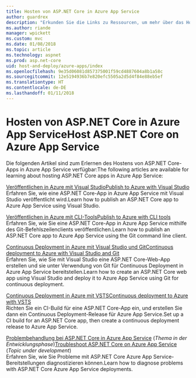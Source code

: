 ```yaml
---
title: Hosten von ASP.NET Core in Azure App Service
author: guardrex
description: "Erkunden Sie die Links zu Ressourcen, um mehr über das Hosten von ASP.NET Core-Apps in Azure App Service zu erfahren."
ms.author: riande
manager: wpickett
ms.custom: mvc
ms.date: 01/08/2018
ms.topic: article
ms.technology: aspnet
ms.prod: asp.net-core
uid: host-and-deploy/azure-apps/index
ms.openlocfilehash: 9e35d06081d857375001f59cd4887604a8b1a58c
ms.sourcegitcommit: 12e5194936b7e820efc5505a2d5d4f84e88eb5ef
ms.translationtype: HT
ms.contentlocale: de-DE
ms.lasthandoff: 01/11/2018
---
```

# <a name="host-aspnet-core-on-azure-app-service"></a><span data-ttu-id="45d48-103">Hosten von ASP.NET Core in Azure App Service</span><span class="sxs-lookup"><span data-stu-id="45d48-103">Host ASP.NET Core on Azure App Service</span></span>

<span data-ttu-id="45d48-104">Die folgenden Artikel sind zum Erlernen des Hostens von ASP.NET Core-Apps in Azure App Service verfügbar:</span><span class="sxs-lookup"><span data-stu-id="45d48-104">The following articles are available for learning about hosting ASP.NET Core apps in Azure App Service:</span></span>

[<span data-ttu-id="45d48-105">Veröffentlichen in Azure mit Visual Studio</span><span class="sxs-lookup"><span data-stu-id="45d48-105">Publish to Azure with Visual Studio</span></span>](xref:tutorials/publish-to-azure-webapp-using-vs)  
<span data-ttu-id="45d48-106">Erfahren Sie, wie eine ASP.NET Core-App in Azure App Service mit Visual Studio veröffentlicht wird.</span><span class="sxs-lookup"><span data-stu-id="45d48-106">Learn how to publish an ASP.NET Core app to Azure App Service using Visual Studio.</span></span>

[<span data-ttu-id="45d48-107">Veröffentlichen in Azure mit CLI-Tools</span><span class="sxs-lookup"><span data-stu-id="45d48-107">Publish to Azure with CLI tools</span></span>](xref:tutorials/publish-to-azure-webapp-using-cli)  
<span data-ttu-id="45d48-108">Erfahren Sie, wie Sie eine ASP.NET Core-App in Azure App Service mithilfe des Git-Befehlszeilenclients veröffentlichen.</span><span class="sxs-lookup"><span data-stu-id="45d48-108">Learn how to publish an ASP.NET Core app to Azure App Service using the Git command line client.</span></span>

[<span data-ttu-id="45d48-109">Continuous Deployment in Azure mit Visual Studio und Git</span><span class="sxs-lookup"><span data-stu-id="45d48-109">Continuous deployment to Azure with Visual Studio and Git</span></span>](xref:host-and-deploy/azure-apps/azure-continuous-deployment)  
<span data-ttu-id="45d48-110">Erfahren Sie, wie Sie mit Visual Studio eine ASP.NET Core-Web-App erstellen und sie unter Verwendung von Git für Continuous Deployment in Azure App Service bereitstellen.</span><span class="sxs-lookup"><span data-stu-id="45d48-110">Learn how to create an ASP.NET Core web app using Visual Studio and deploy it to Azure App Service using Git for continuous deployment.</span></span>

[<span data-ttu-id="45d48-111">Continuous Deployment in Azure mit VSTS</span><span class="sxs-lookup"><span data-stu-id="45d48-111">Continuous deployment to Azure with VSTS</span></span>](https://www.visualstudio.com/docs/build/aspnet/core/quick-to-azure)  
<span data-ttu-id="45d48-112">Richten Sie ein CI-Build für eine ASP.NET Core-App ein, und erstellen Sie dann ein Continuous Deployment-Release für Azure App Service.</span><span class="sxs-lookup"><span data-stu-id="45d48-112">Set up a CI build for an ASP.NET Core app, then create a continuous deployment release to Azure App Service.</span></span>

<span data-ttu-id="45d48-113">[Problembehandlung bei ASP.NET Core in Azure App Service](xref:host-and-deploy/azure-apps/troubleshoot) (*Thema in der Entwicklungsphase*)</span><span class="sxs-lookup"><span data-stu-id="45d48-113">[Troubleshoot ASP.NET Core on Azure App Service](xref:host-and-deploy/azure-apps/troubleshoot) (*Topic under development*)</span></span>  
<span data-ttu-id="45d48-114">Erfahren Sie, wie Sie Probleme mit ASP.NET Core Azure App Service-Bereitstellungen diagnostizieren können.</span><span class="sxs-lookup"><span data-stu-id="45d48-114">Learn how to diagnose problems with ASP.NET Core Azure App Service deployments.</span></span>
